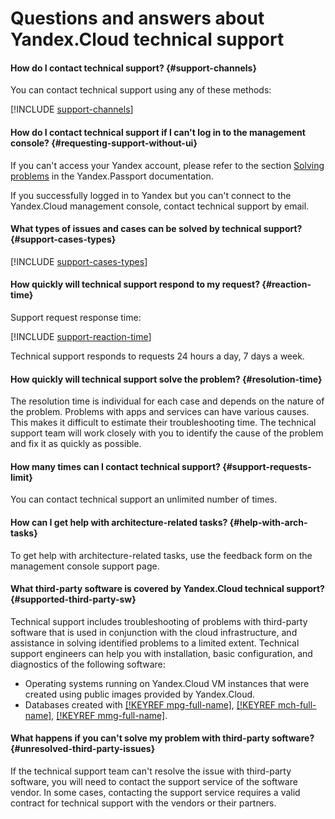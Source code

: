 # Questions and answers about Yandex.Cloud technical support

#### How do I contact technical support? {#support-channels}

You can contact technical support using any of these methods:

[!INCLUDE [support-channels](../_includes/support-channels.md)]

#### How do I contact technical support if I can't log in to the management console? {#requesting-support-without-ui}

If you can't access your Yandex account, please refer to the section [Solving problems](https://yandex.com/support/passport/troubleshooting/problems.html) in the Yandex.Passport documentation.

If you successfully logged in to Yandex but you can't connect to the Yandex.Cloud management console, contact technical support by email.

#### What types of issues and cases can be solved by technical support? {#support-cases-types}

[!INCLUDE [support-cases-types](../_includes/support-cases-types.md)]

#### How quickly will technical support respond to my request? {#reaction-time}

Support request response time:

  [!INCLUDE [support-reaction-time](../_includes/support-reaction-time.md)]

Technical support responds to requests 24 hours a day, 7 days a week.

#### How quickly will technical support solve the problem? {#resolution-time}

The resolution time is individual for each case and depends on the nature of the problem. Problems with apps and services can have various causes. This makes it difficult to estimate their troubleshooting time. The technical support team will work closely with you to identify the cause of the problem and fix it as quickly as possible.

#### How many times can I contact technical support? {#support-requests-limit}

You can contact technical support an unlimited number of times.

#### How can I get help with architecture-related tasks? {#help-with-arch-tasks}

To get help with architecture-related tasks, use the feedback form on the management console support page.

#### What third-party software is covered by Yandex.Cloud technical support? {#supported-third-party-sw}

Technical support includes troubleshooting of problems with third-party software that is used in conjunction with the cloud infrastructure, and assistance in solving identified problems to a limited extent. Technical support engineers can help you with installation, basic configuration, and diagnostics of the following software:

- Operating systems running on Yandex.Cloud VM instances that were created using public images provided by Yandex.Cloud.
- Databases created with [[!KEYREF mpg-full-name]](../managed-postgresql/), [[!KEYREF mch-full-name]](../managed-clickhouse/), [[!KEYREF mmg-full-name]](../managed-mongodb/).

#### What happens if you can't solve my problem with third-party software? {#unresolved-third-party-issues}

If the technical support team can't resolve the issue with third-party software, you will need to contact the support service of the software vendor. In some cases, contacting the support service requires a valid contract for technical support with the vendors or their partners.

